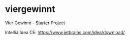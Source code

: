 # viergewinnt
Vier Gewinnt - Starter Project


IntelliJ Idea CE: https://www.jetbrains.com/idea/download/